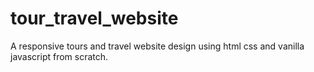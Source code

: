 # tour_travel_website
A responsive tours and travel website design using html css and vanilla javascript from scratch.
